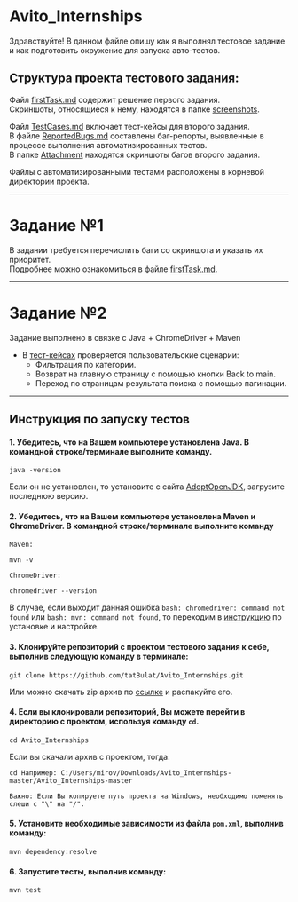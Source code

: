 # Avito_Internships
Здравствуйте!
В данном файле опишу как я выполнял тестовое задание и как подготовить окружение для запуска авто-тестов.  
## Структура проекта тестового задания:
Файл [firstTask.md](https://github.com/tatBulat/Avito_Internships/blob/master/firstTask.md) содержит решение первого задания.  
Скриншоты, относящиеся к нему, находятся в папке [screenshots](https://github.com/tatBulat/Avito_Internships/tree/master/screenshots).  

Файл [TestCases.md](https://github.com/tatBulat/Avito_Internships/blob/master/TestCases.md) включает тест-кейсы для второго задания.  
В файле [ReportedBugs.md](https://github.com/tatBulat/Avito_Internships/blob/master/ReportedBugs.md) составлены баг-репорты, выявленные в процессе выполнения автоматизированных тестов.  
В папке [Attachment](https://github.com/tatBulat/Avito_Internships/tree/master/Attachment) находятся скриншоты багов второго задания.

Файлы с автоматизированными тестами расположены в корневой директории проекта.
***
# Задание №1
В задании требуется перечислить баги со скриншота и указать их приоритет.  
Подробнее можно ознакомиться в файле [firstTask.md](https://github.com/tatBulat/Avito_Internships/blob/master/firstTask.md).
***
# Задание №2
Задание выполнено в связке с Java + ChromeDriver + Maven 
* В [тест-кейсах](https://github.com/tatBulat/Avito_Internships/blob/master/TestCases.md) проверяется пользовательские сценарии:
  * Фильтрация по категории.    
  * Возврат на главную страницу с помощью кнопки Back to main.  
  * Переход по страницам результата поиска с помощью пагинации.  
***
## Инструкция по запуску тестов
#### 1. Убедитесь, что на Вашем компьютере установлена Java. В командной строке/терминале выполните команду. ####
```
java -version
```
Если он не установлен, то установите с сайта [AdoptOpenJDK](https://adoptium.net/), загрузите последнюю версию.

#### 2. Убедитесь, что на Вашем компьютере установлена Maven и ChromeDriver. В командной строке/терминале выполните команду ####   
`Maven:`    
```
mvn -v
```
`ChromeDriver:`  
```
chromedriver --version
```
В случае, если выходит данная ошибка `bash: chromedriver: command not found` или `bash: mvn: command not found`, то переходим в [инструкцию](https://github.com/tatBulat/Avito_Internships/blob/master/MavenAndWebDriver.md) по установке и настройке.  
#### 3. Клонируйте репозиторий с проектом тестового задания к себе, выполнив следующую команду в терминале: ####  
```
git clone https://github.com/tatBulat/Avito_Internships.git
```

Или можно скачать zip архив по [ссылке](https://github.com/tatBulat/Avito_Internships/archive/refs/heads/master.zip) и распакуйте его.  

#### 4. Если вы клонировали репозиторий, Вы можете перейти в директорию с проектом, используя команду `cd`.  ####
```
cd Avito_Internships
```
Если вы скачали архив с проектом, тогда:  
```
cd Например: C:/Users/mirov/Downloads/Avito_Internships-master/Avito_Internships-master
```

`Важно: Если Вы копируете путь проекта на Windows, необходимо поменять слеши с "\" на "/".`

#### 5. Установите необходимые зависимости из файла `pom.xml`, выполнив команду: ####
```
mvn dependency:resolve
``` 
#### 6. Запустите тесты, выполнив команду: ####
```
mvn test
```
